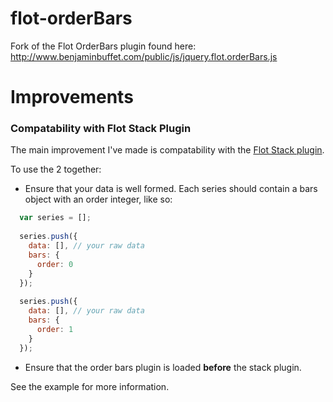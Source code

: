 flot-orderBars
==============

Fork of the Flot OrderBars plugin found here: http://www.benjaminbuffet.com/public/js/jquery.flot.orderBars.js

Improvements
============

### Compatability with Flot Stack Plugin
The main improvement I've made is compatability with the [Flot Stack plugin](https://github.com/flot/flot/blob/master/jquery.flot.stack.js).

To use the 2 together:
* Ensure that your data is well formed. Each series should contain a bars object with an order integer, like so:
```javascript
  var series = [];
  
  series.push({
    data: [], // your raw data
    bars: {
      order: 0
    }
  });
  
  series.push({
    data: [], // your raw data
    bars: {
      order: 1
    }
  });
```

* Ensure that the order bars plugin is loaded __before__ the stack plugin.

See the example for more information.


